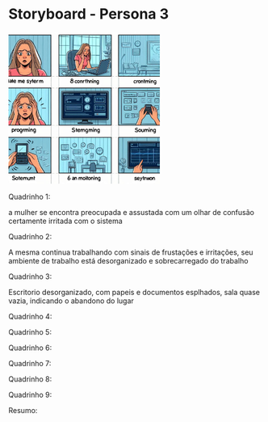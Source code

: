 # Storyboard - Persona 3
<img src="https://github.com/Ghostdoce/IHC2/blob/bff517a56913da0ce45dc0decc472c13a6797f67/docs/2.%20Design_Thinking/2.3%20Storyboard/images/storyb%203.jpg" width="300">

Quadrinho 1:

a mulher se encontra preocupada e assustada com um olhar de confusão certamente irritada com o sistema 

Quadrinho 2:

A mesma continua trabalhando com  sinais de frustações e irritações, seu ambiente de trabalho está desorganizado e sobrecarregado do trabalho

Quadrinho 3:

Escritorio desorganizado, com papeis e documentos esplhados, sala quase vazia, indicando o abandono do lugar 

Quadrinho 4:



Quadrinho 5:

Quadrinho 6:

Quadrinho 7:

Quadrinho 8:

Quadrinho 9:

Resumo:
